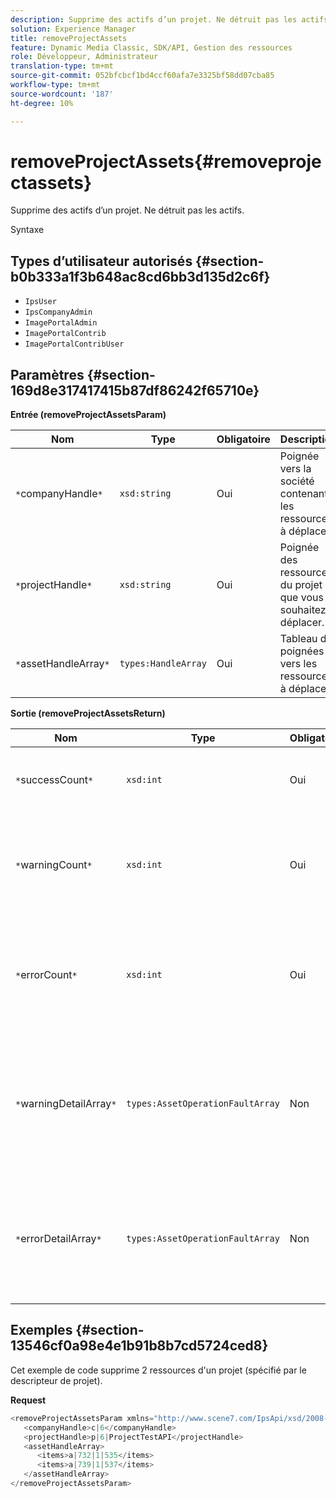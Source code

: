 ```yaml
---
description: Supprime des actifs d’un projet. Ne détruit pas les actifs.
solution: Experience Manager
title: removeProjectAssets
feature: Dynamic Media Classic, SDK/API, Gestion des ressources
role: Développeur, Administrateur
translation-type: tm+mt
source-git-commit: 052bfcbcf1bd4ccf60afa7e3325bf58dd07cba85
workflow-type: tm+mt
source-wordcount: '187'
ht-degree: 10%

---
```



# removeProjectAssets{#removeprojectassets}

Supprime des actifs d’un projet. Ne détruit pas les actifs.

Syntaxe

## Types d’utilisateur autorisés {#section-b0b333a1f3b648ac8cd6bb3d135d2c6f}

* `IpsUser`
* `IpsCompanyAdmin`
* `ImagePortalAdmin`
* `ImagePortalContrib`
* `ImagePortalContribUser`

## Paramètres {#section-169d8e317417415b87df86242f65710e}

**Entrée (removeProjectAssetsParam)**

| Nom | Type | Obligatoire | Description |
|---|---|---|---|
| `*`companyHandle`*` | `xsd:string` | Oui | Poignée vers la société contenant les ressources à déplacer. |
| `*`projectHandle`*` | `xsd:string` | Oui | Poignée des ressources du projet que vous souhaitez déplacer. |
| `*`assetHandleArray`*` | `types:HandleArray` | Oui | Tableau de poignées vers les ressources à déplacer. |

**Sortie (removeProjectAssetsReturn)**

| Nom | Type | Obligatoire | Description |
|---|---|---|---|
| `*`successCount`*` | `xsd:int` | Oui | Le décompte des ressources a été correctement supprimé. |
| `*`warningCount`*` | `xsd:int` | Oui | Nombre d’avertissements générés lorsque l’opération tentait de supprimer des ressources du projet. |
| `*`errorCount`*` | `xsd:int` | Oui | Nombre d&#39;erreurs générées lorsque l&#39;opération tentait de supprimer des ressources du projet. |
| `*`warningDetailArray`*` | `types:AssetOperationFaultArray` | Non | Tableau des détails associés aux ressources qui ont généré des avertissements lorsque l&#39;opération a tenté de les supprimer du projet. |
| `*`errorDetailArray`*` | `types:AssetOperationFaultArray` | Non | Tableau des détails associés aux ressources qui ont généré des erreurs lorsque l&#39;opération a tenté de les supprimer du projet. |

## Exemples {#section-13546cf0a98e4e1b91b8b7cd5724ced8}

Cet exemple de code supprime 2 ressources d&#39;un projet (spécifié par le descripteur de projet).

**Request**

```java
<removeProjectAssetsParam xmlns="http://www.scene7.com/IpsApi/xsd/2008-01-15">
   <companyHandle>c|6</companyHandle>
   <projectHandle>p|6|ProjectTestAPI</projectHandle>
   <assetHandleArray>
      <items>a|732|1|535</items>
      <items>a|739|1|537</items>
   </assetHandleArray>
</removeProjectAssetsParam>
```

